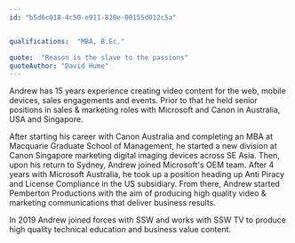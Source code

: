```yaml
---
id: "b5d6c018-4c50-e911-820e-00155d012c5a"


qualifications:  "MBA, B.Ec."

quote:  "Reason is the slave to the passions"
quoteAuthor: "David Hume"
---
```


Andrew has 15 years experience creating video content for the web, mobile devices, sales engagements and events. Prior to that he held senior positions in sales & marketing roles with Microsoft and Canon in Australia, USA and Singapore.   

After starting his career with Canon Australia and completing an MBA at Macquarie Graduate School of Management, he started a new division at Canon Singapore marketing digital imaging devices across SE Asia. Then, upon his return to Sydney, Andrew joined Microsoft's OEM team.  After 4 years with Microsoft Australia, he took up a position heading up Anti Piracy and License Compliance in the US subsidiary.  From there, Andrew started Pemberton Productions with the aim of producing high quality video & marketing communications that deliver business results.  

In 2019 Andrew joined forces with SSW and works with SSW TV to produce high quality technical education and business value content.  
